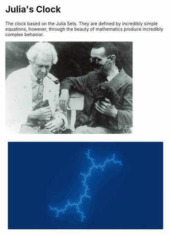 # Julia's Clock

The clock based on the Julia Sets. They are defined by incredibly simple equations, however, through the beauty of mathematics produce incredibly complex behavior. 

![alt text](./assets/julia.jpeg)


![alt text](./assets/blue.gif)

